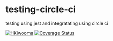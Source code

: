 # testing-circle-ci
testing using jest and  integratating using circle ci

[![HKiwooma](https://circleci.com/gh/HKiwooma/testing-circle-ci.svg?style=svg)](https://circleci.com/gh/HKiwooma/testing-circle-ci)
[![Coverage Status](https://coveralls.io/repos/github/HKiwooma/testing-circle-ci/badge.svg?branch=master)](https://coveralls.io/github/HKiwooma/testing-circle-ci?branch=master)

    